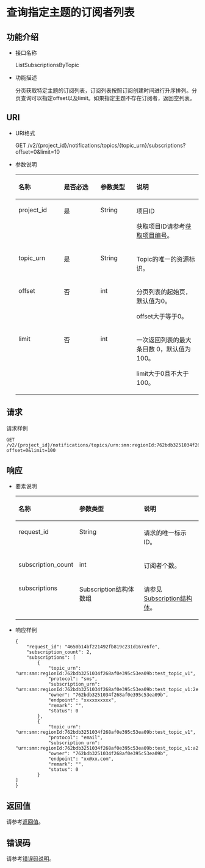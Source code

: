 # 查询指定主题的订阅者列表<a name="ZH-CN_TOPIC_0036016759"></a>

## 功能介绍<a name="zh-cn_topic_0025373770"></a>

-   接口名称

    ListSubscriptionsByTopic


-   功能描述

    分页获取特定主题的订阅列表，订阅列表按照订阅创建时间进行升序排列。分页查询可以指定offset以及limit。如果指定主题不存在订阅者，返回空列表。


## URI<a name="section37356392"></a>

-   URI格式

    GET /v2/\{project\_id\}/notifications/topics/\{topic\_urn\}/subscriptions?offset=0&limit=10


-   参数说明

    <a name="table10143581"></a>
    <table><thead align="left"><tr id="row8289053"><th class="cellrowborder" valign="top" width="24.709999999999997%" id="mcps1.1.5.1.1"><p id="p324668"><a name="p324668"></a><a name="p324668"></a>名称</p>
    </th>
    <th class="cellrowborder" valign="top" width="20.06%" id="mcps1.1.5.1.2"><p id="p26298136"><a name="p26298136"></a><a name="p26298136"></a>是否必选</p>
    </th>
    <th class="cellrowborder" valign="top" width="19.61%" id="mcps1.1.5.1.3"><p id="p49774232"><a name="p49774232"></a><a name="p49774232"></a>参数类型</p>
    </th>
    <th class="cellrowborder" valign="top" width="35.620000000000005%" id="mcps1.1.5.1.4"><p id="p5180964"><a name="p5180964"></a><a name="p5180964"></a>说明</p>
    </th>
    </tr>
    </thead>
    <tbody><tr id="row35224963"><td class="cellrowborder" valign="top" width="24.709999999999997%" headers="mcps1.1.5.1.1 "><p id="p34649765"><a name="p34649765"></a><a name="p34649765"></a>project_id</p>
    </td>
    <td class="cellrowborder" valign="top" width="20.06%" headers="mcps1.1.5.1.2 "><p id="p55167604"><a name="p55167604"></a><a name="p55167604"></a>是</p>
    </td>
    <td class="cellrowborder" valign="top" width="19.61%" headers="mcps1.1.5.1.3 "><p id="p39390935"><a name="p39390935"></a><a name="p39390935"></a>String</p>
    </td>
    <td class="cellrowborder" valign="top" width="35.620000000000005%" headers="mcps1.1.5.1.4 "><p id="p7542769155117"><a name="p7542769155117"></a><a name="p7542769155117"></a>项目ID</p>
    <p id="p36549175"><a name="p36549175"></a><a name="p36549175"></a>获取项目ID请参考<a href="获取项目编号.md">获取项目编号</a>。</p>
    </td>
    </tr>
    <tr id="row2129750"><td class="cellrowborder" valign="top" width="24.709999999999997%" headers="mcps1.1.5.1.1 "><p id="p38292076"><a name="p38292076"></a><a name="p38292076"></a>topic_urn</p>
    </td>
    <td class="cellrowborder" valign="top" width="20.06%" headers="mcps1.1.5.1.2 "><p id="p14650458"><a name="p14650458"></a><a name="p14650458"></a>是</p>
    </td>
    <td class="cellrowborder" valign="top" width="19.61%" headers="mcps1.1.5.1.3 "><p id="p45836489"><a name="p45836489"></a><a name="p45836489"></a>String</p>
    </td>
    <td class="cellrowborder" valign="top" width="35.620000000000005%" headers="mcps1.1.5.1.4 "><p id="p21768161"><a name="p21768161"></a><a name="p21768161"></a>Topic的唯一的资源标识。</p>
    </td>
    </tr>
    <tr id="row31297682"><td class="cellrowborder" valign="top" width="24.709999999999997%" headers="mcps1.1.5.1.1 "><p id="p52084342"><a name="p52084342"></a><a name="p52084342"></a>offset</p>
    </td>
    <td class="cellrowborder" valign="top" width="20.06%" headers="mcps1.1.5.1.2 "><p id="p37545213172528"><a name="p37545213172528"></a><a name="p37545213172528"></a>否</p>
    </td>
    <td class="cellrowborder" valign="top" width="19.61%" headers="mcps1.1.5.1.3 "><p id="p7035667"><a name="p7035667"></a><a name="p7035667"></a>int</p>
    </td>
    <td class="cellrowborder" valign="top" width="35.620000000000005%" headers="mcps1.1.5.1.4 "><p id="p33018140"><a name="p33018140"></a><a name="p33018140"></a>分页列表的起始页，默认值为0。</p>
    <p id="p57223682"><a name="p57223682"></a><a name="p57223682"></a>offset大于等于0。</p>
    </td>
    </tr>
    <tr id="row45251091"><td class="cellrowborder" valign="top" width="24.709999999999997%" headers="mcps1.1.5.1.1 "><p id="p41459726"><a name="p41459726"></a><a name="p41459726"></a>limit</p>
    </td>
    <td class="cellrowborder" valign="top" width="20.06%" headers="mcps1.1.5.1.2 "><p id="p6679585172531"><a name="p6679585172531"></a><a name="p6679585172531"></a>否</p>
    </td>
    <td class="cellrowborder" valign="top" width="19.61%" headers="mcps1.1.5.1.3 "><p id="p25040094"><a name="p25040094"></a><a name="p25040094"></a>int</p>
    </td>
    <td class="cellrowborder" valign="top" width="35.620000000000005%" headers="mcps1.1.5.1.4 "><p id="p14981763"><a name="p14981763"></a><a name="p14981763"></a>一次返回列表的最大条目数 0，默认值为100。</p>
    <p id="p216115913339"><a name="p216115913339"></a><a name="p216115913339"></a>limit大于0且不大于100。</p>
    </td>
    </tr>
    </tbody>
    </table>


## 请求<a name="section663215"></a>

请求样例

```
GET /v2/{project_id}/notifications/topics/urn:smn:regionId:762bdb3251034f268af0e395c53ea09b:test_topic_v1/subscriptions?offset=0&limit=100 
```

## 响应<a name="section5968939"></a>

-   要素说明

    <a name="table30212363"></a>
    <table><thead align="left"><tr id="row20364417"><th class="cellrowborder" valign="top" width="27.53724627537246%" id="mcps1.1.4.1.1"><p id="p38905106"><a name="p38905106"></a><a name="p38905106"></a>名称</p>
    </th>
    <th class="cellrowborder" valign="top" width="38.50614938506149%" id="mcps1.1.4.1.2"><p id="p64305920"><a name="p64305920"></a><a name="p64305920"></a>参数类型</p>
    </th>
    <th class="cellrowborder" valign="top" width="33.95660433956604%" id="mcps1.1.4.1.3"><p id="p41397042"><a name="p41397042"></a><a name="p41397042"></a>说明</p>
    </th>
    </tr>
    </thead>
    <tbody><tr id="row16425092"><td class="cellrowborder" valign="top" width="27.53724627537246%" headers="mcps1.1.4.1.1 "><p id="p55364084"><a name="p55364084"></a><a name="p55364084"></a>request_id</p>
    </td>
    <td class="cellrowborder" valign="top" width="38.50614938506149%" headers="mcps1.1.4.1.2 "><p id="p55305800"><a name="p55305800"></a><a name="p55305800"></a>String</p>
    </td>
    <td class="cellrowborder" valign="top" width="33.95660433956604%" headers="mcps1.1.4.1.3 "><p id="p50584809"><a name="p50584809"></a><a name="p50584809"></a>请求的唯一标示ID。</p>
    </td>
    </tr>
    <tr id="row33559471"><td class="cellrowborder" valign="top" width="27.53724627537246%" headers="mcps1.1.4.1.1 "><p id="p33962670"><a name="p33962670"></a><a name="p33962670"></a>subscription_count</p>
    </td>
    <td class="cellrowborder" valign="top" width="38.50614938506149%" headers="mcps1.1.4.1.2 "><p id="p66621782"><a name="p66621782"></a><a name="p66621782"></a>int</p>
    </td>
    <td class="cellrowborder" valign="top" width="33.95660433956604%" headers="mcps1.1.4.1.3 "><p id="p27655246"><a name="p27655246"></a><a name="p27655246"></a>订阅者个数。</p>
    </td>
    </tr>
    <tr id="row28015283"><td class="cellrowborder" valign="top" width="27.53724627537246%" headers="mcps1.1.4.1.1 "><p id="p54645451"><a name="p54645451"></a><a name="p54645451"></a>subscriptions</p>
    </td>
    <td class="cellrowborder" valign="top" width="38.50614938506149%" headers="mcps1.1.4.1.2 "><p id="p64205424"><a name="p64205424"></a><a name="p64205424"></a>Subscription结构体数组</p>
    </td>
    <td class="cellrowborder" valign="top" width="33.95660433956604%" headers="mcps1.1.4.1.3 "><p id="p33256841"><a name="p33256841"></a><a name="p33256841"></a>请参见<a href="Subscription结构体.md">Subscription结构体</a>。</p>
    </td>
    </tr>
    </tbody>
    </table>

-   响应样例

    ```
    {
        "request_id": "4650b14bf221492fb819c231d167e6fe", 
        "subscription_count": 2, 
        "subscriptions": [
            {
                "topic_urn": "urn:smn:regionId:762bdb3251034f268af0e395c53ea09b:test_topic_v1", 
                "protocol": "sms", 
                "subscription_urn": "urn:smn:regionId:762bdb3251034f268af0e395c53ea09b:test_topic_v1:2e778e84408e44058e6cbc6d3c377837", 
                "owner": "762bdb3251034f268af0e395c53ea09b", 
                "endpoint": "xxxxxxxxxx", 
                "remark": "", 
                "status": 0
            }, 
            {
                "topic_urn": "urn:smn:regionId:762bdb3251034f268af0e395c53ea09b:test_topic_v1", 
                "protocol": "email", 
                "subscription_urn": "urn:smn:regionId:762bdb3251034f268af0e395c53ea09b:test_topic_v1:a2d52a9f5c3b47f48c3fafb177a58796", 
                "owner": "762bdb3251034f268af0e395c53ea09b", 
                "endpoint": "xx@xx.com", 
                "remark": "", 
                "status": 0
            }
    ] 
    }
    ```


## 返回值<a name="section53720453"></a>

请参考[返回值](返回值.md)。

## 错误码<a name="section73211020122511"></a>

请参考[错误码说明](错误码说明.md)。

